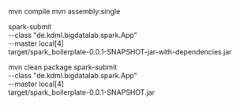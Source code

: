
mvn compile
mvn assembly:single

spark-submit \
--class "de.kdml.bigdatalab.spark.App" \
--master local[4] \
target/spark_boilerplate-0.0.1-SNAPSHOT-jar-with-dependencies.jar



mvn clean package
spark-submit \
--class "de.kdml.bigdatalab.spark.App" \
--master local[4] \
target/spark_boilerplate-0.0.1-SNAPSHOT.jar
